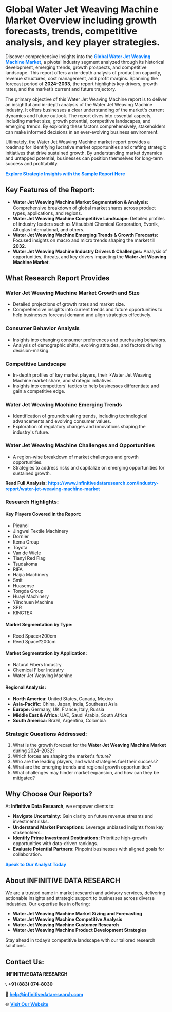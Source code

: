 <h1>Global Water Jet Weaving Machine Market Overview including growth forecasts, trends, competitive analysis, and key player strategies.</h1>
<p>
Discover comprehensive insights into the 
<a href="https://www.infinitivedataresearch.com/industry-report/water-jet-weaving-machine-market" rel="dofollow" style="color: #007BFF; text-decoration: none;"><strong>Global Water Jet Weaving Machine Market</strong></a>, a pivotal industry segment analyzed through its historical development, emerging trends, growth prospects, and competitive landscape. This report offers an in-depth analysis of production capacity, revenue structures, cost management, and profit margins. Spanning the forecast period of <strong>2024–2033</strong>, the report highlights key drivers, growth rates, and the market’s current and future trajectory.
</p>
<p>
The primary objective of this Water Jet Weaving Machine report is to deliver an insightful and in-depth analysis of the Water Jet Weaving Machine industry. It offers businesses a clear understanding of the market's current dynamics and future outlook. The report dives into essential aspects, including market size, growth potential, competitive landscapes, and emerging trends. By exploring these factors comprehensively, stakeholders can make informed decisions in an ever-evolving business environment.
</p>
<p>
Ultimately, the Water Jet Weaving Machine market report provides a roadmap for identifying lucrative market opportunities and crafting strategic initiatives that drive sustained growth. By understanding market dynamics and untapped potential, businesses can position themselves for long-term success and profitability.
</p>
<p>
<a href="https://www.infinitivedataresearch.com/request-sample/reportId=110940" style="color: #007BFF; text-decoration: none;"><strong>Explore Strategic Insights with the Sample Report Here</strong></a>
</p>

<h2>Key Features of the Report:</h2>
<ul>
<li><strong>Water Jet Weaving Machine Market Segmentation & Analysis:</strong> Comprehensive breakdown of global market shares across product types, applications, and regions.</li>
<li><strong>Water Jet Weaving Machine Competitive Landscape:</strong> Detailed profiles of industry leaders such as Mitsubishi Chemical Corporation, Evonik, Altuglas International, and others.</li>
<li><strong>Water Jet Weaving Machine Emerging Trends & Growth Forecasts:</strong> Focused insights on macro and micro trends shaping the market till <strong>2032</strong>.</li>
<li><strong>Water Jet Weaving Machine Industry Drivers & Challenges:</strong> Analysis of opportunities, threats, and key drivers impacting the <strong>Water Jet Weaving Machine Market</strong>.</li>
</ul>

<h2>What Research Report Provides</h2>
<h3>Water Jet Weaving Machine Market Growth and Size</h3>
<ul>
<li>Detailed projections of growth rates and market size.</li>
<li>Comprehensive insights into current trends and future opportunities to help businesses forecast demand and align strategies effectively.</li>
</ul>

<h3>Consumer Behavior Analysis</h3>
<ul>
<li>Insights into changing consumer preferences and purchasing behaviors.</li>
<li>Analysis of demographic shifts, evolving attitudes, and factors driving decision-making.</li>
</ul>

<h3>Competitive Landscape</h3>
<ul>
<li>In-depth profiles of key market players, their >Water Jet Weaving Machine market share, and strategic initiatives.</li>
<li>Insights into competitors' tactics to help businesses differentiate and gain a competitive edge.</li>
</ul>

<h3>Water Jet Weaving Machine Emerging Trends</h3>
<ul>
<li>Identification of groundbreaking trends, including technological advancements and evolving consumer values.</li>
<li>Exploration of regulatory changes and innovations shaping the industry's future.</li>
</ul>

<h3>Water Jet Weaving Machine Challenges and Opportunities</h3>
<ul>
<li>A region-wise breakdown of market challenges and growth opportunities.</li>
<li>Strategies to address risks and capitalize on emerging opportunities for sustained growth.</li>
</ul>
<p><strong>Read Full Analysis:</strong> <a href="https://www.infinitivedataresearch.com/industry-report/water-jet-weaving-machine-market" rel="dofollow" style="color: #007BFF; text-decoration: none;"><strong>https://www.infinitivedataresearch.com/industry-report/water-jet-weaving-machine-market</strong></a></p>
<h3>Research Highlights:</h3>
<h4>Key Players Covered in the Report:</h4>
<ul><li>Picanol</li><li>Jingwei Textile Machinery</li><li>Dornier</li><li>Itema Group</li><li>Toyota</li><li>Van de Wiele</li><li>Tianyi Red Flag</li><li>Tsudakoma</li><li>RIFA</li><li>Haijia Machinery</li><li>Smit</li><li>Huasense</li><li>Tongda Group</li><li>Huayi Machinery</li><li>Yiinchuen Machine</li><li>SPR</li><li>KINGTEX</li></ul>
<h4>Market Segmentation by Type:</h4>
<ul><li>Reed Space&lt;200cm</li><li>Reed Space?200cm</li></ul>
<h4>Market Segmentation by Application:</h4>
<ul><li>Natural Fibers Industry</li><li>Chemical Fiber Industry</li><li>Water Jet Weaving Machine</li></ul>

<h4>Regional Analysis:</h4>
<ul>
<li><strong>North America:</strong> United States, Canada, Mexico</li>
<li><strong>Asia-Pacific:</strong> China, Japan, India, Southeast Asia</li>
<li><strong>Europe:</strong> Germany, UK, France, Italy, Russia</li>
<li><strong>Middle East & Africa:</strong> UAE, Saudi Arabia, South Africa</li>
<li><strong>South America:</strong> Brazil, Argentina, Colombia</li>
</ul>

<h3>Strategic Questions Addressed:</h3>
<ol>
<li>What is the growth forecast for the <strong>Water Jet Weaving Machine Market</strong> during 2024–2032?</li>
<li>Which forces are shaping the market's future?</li>
<li>Who are the leading players, and what strategies fuel their success?</li>
<li>What are the emerging trends and regional growth opportunities?</li>
<li>What challenges may hinder market expansion, and how can they be mitigated?</li>
</ol>

<h2>Why Choose Our Reports?</h2>
<p>At <strong>Infinitive Data Research</strong>, we empower clients to:</p>
<ul>
<li><strong>Navigate Uncertainty:</strong> Gain clarity on future revenue streams and investment risks.</li>
<li><strong>Understand Market Perceptions:</strong> Leverage unbiased insights from key stakeholders.</li>
<li><strong>Identify Prime Investment Destinations:</strong> Prioritize high-growth opportunities with data-driven rankings.</li>
<li><strong>Evaluate Potential Partners:</strong> Pinpoint businesses with aligned goals for collaboration.</li>
</ul>
<p><a href="https://www.infinitivedataresearch.com/industry-report/water-jet-weaving-machine-market" rel="dofollow" style="color: #007BFF; text-decoration: none;"><strong>Speak to Our Analyst Today</strong></a></p>

<h2>About INFINITIVE DATA RESEARCH</h2>
<p>We are a trusted name in market research and advisory services, delivering actionable insights and strategic support to businesses across diverse industries. Our expertise lies in offering:</p>
<ul>
<li><strong>Water Jet Weaving Machine Market Sizing and Forecasting</strong></li>
<li><strong>Water Jet Weaving Machine Competitive Analysis</strong></li>
<li><strong>Water Jet Weaving Machine Customer Research</strong></li>
<li><strong>Water Jet Weaving Machine Product Development Strategies</strong></li>
</ul>
<p>Stay ahead in today’s competitive landscape with our tailored research solutions.</p>

<h2>Contact Us:</h2>
<p><strong>INFINITIVE DATA RESEARCH</strong></p>
<p>📞 <strong>+91 (883) 074-8030</strong></p>
<p>📧 <strong><a href="mailto:help@infinitivedataresearch.com" style="color: #007BFF;">help@infinitivedataresearch.com</a></strong></p>
<p>🌐 <strong><a href="https://www.infinitivedataresearch.com" rel="dofollow" style="color: #007BFF;">Visit Our Website</a></strong></p>
